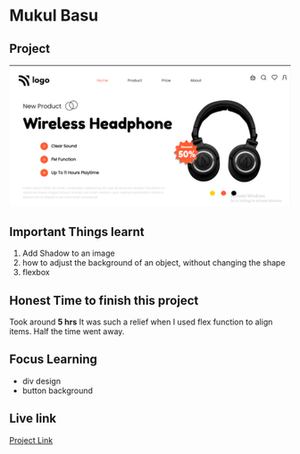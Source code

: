 # Mukul Basu

## Project

![Image](./Capture.PNG)
## Important Things learnt 
1. Add Shadow to an image
2. how to adjust the background of an object, without changing the shape
3. flexbox

## Honest Time to finish this project

Took around **5 hrs**
It was such a relief when I used flex function to align items. Half the time went away.

## Focus Learning
- div design
- button background

## Live link

[Project Link](https://bucolic-daifuku-b83e20.netlify.app/ "Netlify")



